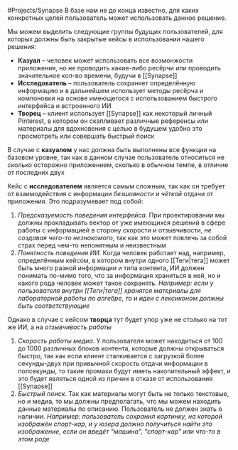#Projects/Synapse 
В базе нам не до конца известно, для каких конкретных целей пользователь может использовать данное решение.

Мы можем выделить следующие группы будущих пользователей, для которых должны быть закрытые кейсы в использовании нашего решения:
- **Казуал** – человек может использовать все возмонжости приложения, но не проводить какие-либо ресёрчи или проводить значительное кол-во времени, будучи в [[Synapse]]
- **Исследователь** – пользователь сохраняет определённую информацию и в дальнейшем использует методы ресёрча и компоновки на основе имеющегося с использованием быстрого интерфейса и встроенного ИИ
- **Творец** – клиент использует [[Synapse]] как некоторый личный Pinterest, в котором он скапливает различные референсы или материалы для вдохновения с целью в будущем удобно это просмотреть или совершать быстрый поиск

В случае с **казуалом** у нас должна быть выполнены все функции на базовом уровне, так как в данном случае пользователь относиться не сколько осторожно приложением, сколько в обычном темпе, в отличие от последних двух

Кейс с **исследователем** является самым сложным, так как он требует от взаимодействия с информации *безшовности* и *чёткой* отдачи от приложения. Это подразумевает под собой:
1) *Предсказуемость поведения интерфейса.* При проектировании мы должны прокладывать вектор от уже имеющихся решений в сфере работы с информацией в сторону скорости и отзывчивости, *не создавая чего-то незнакомого*, так как это может повлечь за собой страх перед чем-то непонятным и неизвестным
2) *Понятность поведения ИИ*. Когда человек работает над, например, определённым кейсом, в котором внутри одного [[Теги|тега]] может быть много разной информации и типа контента, ИИ должен понимать по-мимо того, что за информация храниться в ней, но и какого рода человек может такое сохранять. *Например: если у пользователя внутри [[Теги|тега]] хранятся материалы для лабораторной работы по алгебре, то и идеи с лексиконом должны быть соответствующие*

Однако в случае с кейсом **творца** тут будет упор уже не столько на тот же ИИ, а на *отзывчивость работы*
1) *Скорость работы медиа*. У пользователя может находиться от 100 до 1000 различных блоков контента, которые должны открываться быстро, так как если клиент сталкивается с загрузкой более секунды-двух при привычной скорость отдачи информации в полсекунды, то такие промахи будут иметь накопительный эффект, и это будет являться одной из причин в отказе от использования [[Synapse]]
2) *Быстрый поиск*. Так как материалы могут быть не только текстовые, но и медиа, то мы должны предполагать, что мы можем находить данные материалы по описанию. Пользователь не должен знать о наличии. *Например: пользователь сохранил картинку, на которой изображён спорт-кар, и у юзера должно получиться найти это изображение, если он введёт "машина", "спорт-кар" или что-то в этом роде*